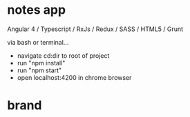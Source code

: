 # notes app
Angular 4 / Typescript / RxJs / Redux / SASS / HTML5 / Grunt

via bash or terminal...

- navigate cd:dir to root of project
- run "npm install"
- run "npm start"
- open localhost:4200 in chrome browser

# brand
